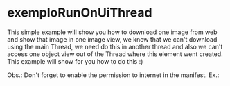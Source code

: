 # exemploRunOnUiThread
This simple example will show you how to download one image from web and show that image in one image view, we know that we can't download using the main Thread, we need do this in another thread and also we can't access one object view out of the Thread where this element went created.
This example will show for you how to do this :)

Obs.: Don't forget to enable the permission to internet in the manifest.
Ex.: <uses-permission android:name="android.permission.INTERNET"/>

